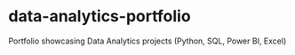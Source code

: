 # data-analytics-portfolio
Portfolio showcasing Data Analytics projects (Python, SQL, Power BI, Excel)
